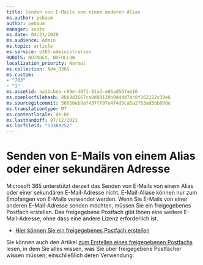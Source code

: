 ```yaml
---
title: Senden von E-Mails von einem anderen Alias
ms.author: pebaum
author: pebaum
manager: scotv
ms.date: 04/21/2020
ms.audience: Admin
ms.topic: article
ms.service: o365-administration
ROBOTS: NOINDEX, NOFOLLOW
localization_priority: Normal
ms.collection: Adm_O365
ms.custom:
- "703"
- "1"
ms.assetid: aa1bcbea-c09e-40f1-81ad-e86ad567ae16
ms.openlocfilehash: 8bb9d2667ca8d08120b0d4dd7dc8f362212c39e6
ms.sourcegitcommit: 56650eb9af437ff97e4f4d9ca5a2f53ad5bb990e
ms.translationtype: MT
ms.contentlocale: de-DE
ms.lasthandoff: 07/12/2021
ms.locfileid: "53389252"
---
```

# <a name="send-email-from-an-alias-or-secondary-address"></a>Senden von E-Mails von einem Alias oder einer sekundären Adresse

Microsoft 365 unterstützt derzeit das Senden von E-Mails von einem Alias oder einer sekundären E-Mail-Adresse nicht. E-Mail-Aliase können nur zum Empfangen von E-Mails verwendet werden. Wenn Sie E-Mails von einer anderen E-Mail-Adresse senden möchten, müssen Sie ein freigegebenes Postfach erstellen. Das freigegebene Postfach gibt Ihnen eine weitere E-Mail-Adresse, ohne dass eine andere Lizenz erforderlich ist.
  
- [Hier können Sie ein freigegebenes Postfach erstellen](https://portal.office.com/AdminPortal/Home#/AssistedGuide/addemailoptions)

Sie können auch den Artikel [zum Erstellen eines freigegebenen Postfachs](/microsoft-365/admin/email/create-a-shared-mailbox) lesen, in dem Sie alles wissen, was Sie über freigegebene Postfächer wissen müssen, einschließlich deren Verwendung.